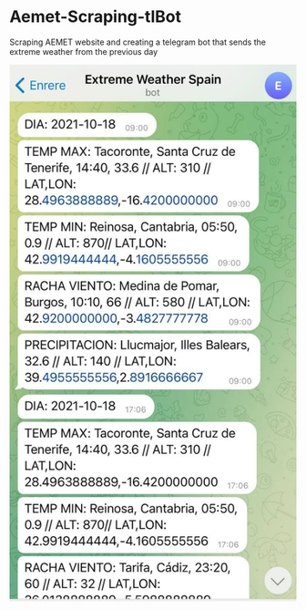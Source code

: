 # Aemet-Scraping-tlBot

Scraping AEMET website and creating a telegram bot that sends the extreme weather from the previous day

![Bot screenshot](images/bot_screenshot.jpg)
